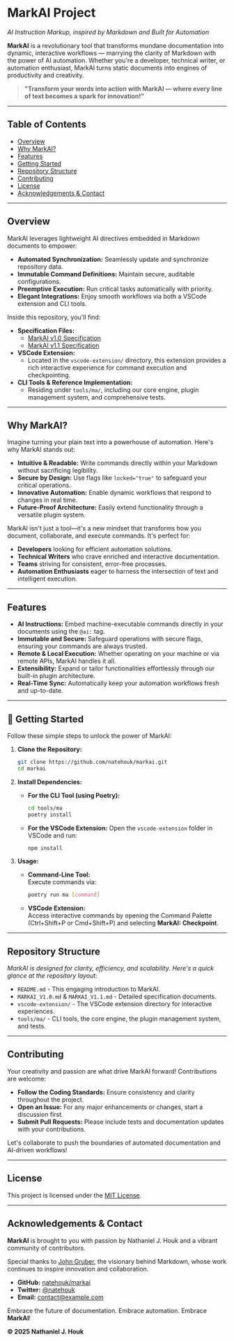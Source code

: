 # MarkAI Project
*AI Instruction Markup, inspired by Markdown and Built for Automation*

**MarkAI** is a revolutionary tool that transforms mundane documentation into dynamic, interactive workflows — marrying the clarity of Markdown with the power of AI automation. Whether you're a developer, technical writer, or automation enthusiast, MarkAI turns static documents into engines of productivity and creativity.

> **"Transform your words into action with MarkAI — where every line of text becomes a spark for innovation!"**

---

## Table of Contents
- [Overview](#overview)
- [Why MarkAI?](#why-markai)
- [Features](#features)
- [Getting Started](#getting-started)
- [Repository Structure](#repository-structure)
- [Contributing](#contributing)
- [License](#license)
- [Acknowledgements & Contact](#acknowledgements--contact)

---

## Overview

MarkAI leverages lightweight AI directives embedded in Markdown documents to empower:
- **Automated Synchronization:** Seamlessly update and synchronize repository data.
- **Immutable Command Definitions:** Maintain secure, auditable configurations.
- **Preemptive Execution:** Run critical tasks automatically with priority.
- **Elegant Integrations:** Enjoy smooth workflows via both a VSCode extension and CLI tools.

Inside this repository, you'll find:
- **Specification Files:**
  - [MarkAI v1.0 Specification](./MARKAI_V1.0.md)
  - [MarkAI v1.1 Specification](./MARKAI_V1.1.md)
- **VSCode Extension:**
  - Located in the `vscode-extension/` directory, this extension provides a rich interactive experience for command execution and checkpointing.
- **CLI Tools & Reference Implementation:**
  - Residing under `tools/ma/`, including our core engine, plugin management system, and comprehensive tests.

---

## Why MarkAI?

Imagine turning your plain text into a powerhouse of automation. Here's why MarkAI stands out:

- **Intuitive & Readable:** Write commands directly within your Markdown without sacrificing legibility.
- **Secure by Design:** Use flags like `locked="true"` to safeguard your critical operations.
- **Innovative Automation:** Enable dynamic workflows that respond to changes in real time.
- **Future-Proof Architecture:** Easily extend functionality through a versatile plugin system.

MarkAI isn't just a tool—it's a new mindset that transforms how you document, collaborate, and execute commands. It's perfect for:
- **Developers** looking for efficient automation solutions.
- **Technical Writers** who crave enriched and interactive documentation.
- **Teams** striving for consistent, error-free processes.
- **Automation Enthusiasts** eager to harness the intersection of text and intelligent execution.

---

## Features

- **AI Instructions:** Embed machine-executable commands directly in your documents using the `@ai:` tag.
- **Immutable and Secure:** Safeguard operations with secure flags, ensuring your commands are always trusted.
- **Remote & Local Execution:** Whether operating on your machine or via remote APIs, MarkAI handles it all.
- **Extensibility:** Expand or tailor functionalities effortlessly through our built-in plugin architecture.
- **Real-Time Sync:** Automatically keep your automation workflows fresh and up-to-date.

---

## 🚀 Getting Started

Follow these simple steps to unlock the power of MarkAI:

1. **Clone the Repository:**
    ```bash
    git clone https://github.com/natehouk/markai.git
    cd markai
    ```

2. **Install Dependencies:**
    - **For the CLI Tool (using Poetry):**
      ```bash
      cd tools/ma
      poetry install
      ```
    - **For the VSCode Extension:**
      Open the `vscode-extension` folder in VSCode and run:
      ```bash
      npm install
      ```

3. **Usage:**
    - **Command-Line Tool:**  
      Execute commands via:
      ```bash
      poetry run ma [command]
      ```
    - **VSCode Extension:**  
      Access interactive commands by opening the Command Palette (Ctrl+Shift+P or Cmd+Shift+P) and selecting **MarkAI: Checkpoint**.

---

## Repository Structure

*MarkAI is designed for clarity, efficiency, and scalability. Here's a quick glance at the repository layout:*

- `README.md` - This engaging introduction to MarkAI.
- `MARKAI_V1.0.md` & `MARKAI_V1.1.md` - Detailed specification documents.
- `vscode-extension/` - The VSCode extension directory for interactive experiences.
- `tools/ma/` - CLI tools, the core engine, the plugin management system, and tests.

---

## Contributing

Your creativity and passion are what drive MarkAI forward! Contributions are welcome:
- **Follow the Coding Standards:** Ensure consistency and clarity throughout the project.
- **Open an Issue:** For any major enhancements or changes, start a discussion first.
- **Submit Pull Requests:** Please include tests and documentation updates with your contributions.

Let's collaborate to push the boundaries of automated documentation and AI-driven workflows!

---

## License

This project is licensed under the [MIT License](./LICENSE).

---

## Acknowledgements & Contact

**MarkAI** is brought to you with passion by Nathaniel J. Houk and a vibrant community of contributors.

Special thanks to [John Gruber](https://daringfireball.net/), the visionary behind Markdown, whose work continues to inspire innovation and collaboration.

- **GitHub:** [natehouk/markai](https://github.com/natehouk/markai)
- **Twitter:** [@natehouk](https://twitter.com/natehouk)
- **Email:** [contact@example.com](mailto:contact@example.com)

Embrace the future of documentation. Embrace automation. Embrace **MarkAI**!

**© 2025 Nathaniel J. Houk**

